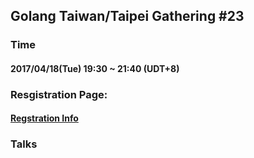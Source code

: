 ## Golang Taiwan/Taipei Gathering #23

### Time

#### 2017/04/18(Tue) 19:30 ~ 21:40  (UDT+8)

### Resgistration Page:

#### [Regstration Info](http://golang.kktix.cc/events/gtg23)

### Talks
